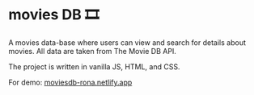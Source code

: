 # movies DB :film_strip:
A movies data-base where users can view and search for details about movies. All data are taken from The Movie DB API.

The project is written in vanilla JS, HTML, and CSS.

For demo: [moviesdb-rona.netlify.app](moviesdb-rona.netlify.app)

